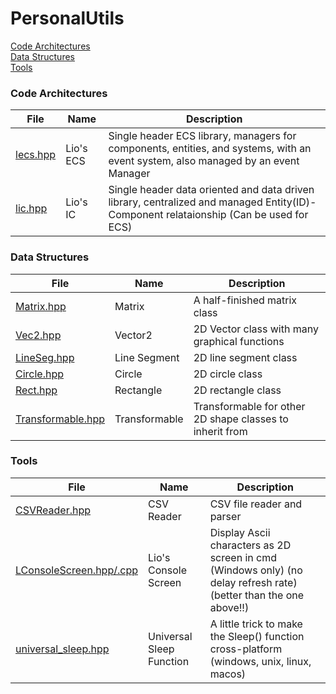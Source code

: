 # PersonalUtils

[Code Architectures](https://github.com/LioQing/PersonalUtils/tree/master/code%20architectures)<br/>
[Data Structures](https://github.com/LioQing/PersonalUtils/tree/master/data%20structures)<br/>
[Tools](https://github.com/LioQing/PersonalUtils/tree/master/tools)<br/>

### Code Architectures

File | Name | Description
------------ | ------------- | -------------
[lecs.hpp](https://github.com/LioQing/PersonalUtils/blob/master/code%20architectures/lecs.hpp) | Lio's ECS | Single header ECS library, managers for components, entities, and systems, with an event system, also managed by an event Manager
[lic.hpp](https://github.com/LioQing/PersonalUtils/blob/master/code%20architectures/LIC) | Lio's IC | Single header data oriented and data driven library, centralized and managed Entity(ID)-Component relataionship (Can be used for ECS)
### Data Structures

File | Name | Description
------------ | ------------- | -------------
[Matrix.hpp](https://github.com/LioQing/PersonalUtils/blob/master/data%20structures/Matrix.hpp) | Matrix | A half-finished matrix class
[Vec2.hpp](https://github.com/LioQing/PersonalUtils/blob/master/data%20structures/Graphics/Vec2.hpp) | Vector2 | 2D Vector class with many graphical functions
[LineSeg.hpp](https://github.com/LioQing/PersonalUtils/blob/master/data%20structures/Graphics/LineSeg.hpp) | Line Segment | 2D line segment class
[Circle.hpp](https://github.com/LioQing/PersonalUtils/blob/master/data%20structures/Graphics/Circle.hpp) | Circle | 2D circle class
[Rect.hpp](https://github.com/LioQing/PersonalUtils/blob/master/data%20structures/Graphics/Rect.hpp) | Rectangle | 2D rectangle class
[Transformable.hpp](https://github.com/LioQing/PersonalUtils/blob/master/data%20structures/Graphics/Transformable.hpp) | Transformable | Transformable for other 2D shape classes to inherit from

### Tools

File | Name | Description
------------ | ------------- | -------------
[CSVReader.hpp](https://github.com/LioQing/PersonalUtils/blob/master/tools/CSVReader.hpp) | CSV Reader | CSV file reader and parser
[LConsoleScreen.hpp/.cpp](https://github.com/LioQing/PersonalUtils/tree/master/tools/LConsoleScreen) | Lio's Console Screen | Display Ascii characters as 2D screen in cmd (Windows only) (no delay refresh rate) (better than the one above!!)
[universal_sleep.hpp](https://github.com/LioQing/PersonalUtils/blob/master/tools/universal_sleep.hpp) | Universal Sleep Function | A little trick to make the Sleep() function cross-platform (windows, unix, linux, macos)
